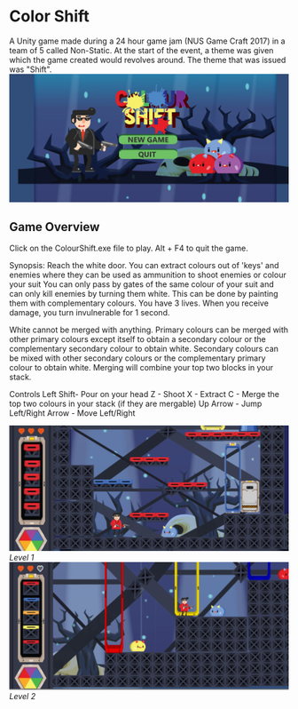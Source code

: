 # Color Shift
A Unity game made during a 24 hour game jam (NUS Game Craft 2017) in a team of 5 called Non-Static. At the start of the event, a theme was given which the game created would revolves around. The theme that was issued was "Shift".
![Main-Menu](Media/Colour-Dodge-Main-Menu.png)

## Game Overview
Click on the ColourShift.exe file to play. Alt + F4 to quit the game.

Synopsis: Reach the white door. You can extract colours out of 'keys' and enemies where they can be used as ammunition to shoot enemies or colour your suit You can only pass by gates of the same colour of your suit and can only kill enemies by turning them white. This can be done by painting them with complementary colours. You have 3 lives. When you receive damage, you turn invulnerable for 1 second.

White cannot be merged with anything. Primary colours can be merged with other primary colours except itself to obtain a secondary colour or the complementary secondary colour to obtain white. Secondary colours can be mixed with other secondary colours or the complementary primary colour to obtain white. Merging will combine your top two blocks in your stack.

Controls Left Shift- Pour on your head Z - Shoot X - Extract C - Merge the top two colours in your stack (if they are mergable) Up Arrow - Jump Left/Right Arrow - Move Left/Right

![](Media/Colour-Dodge-Level-1-1024x459.png)
*Level 1*
![](Media/Colour-Dodge-Level-2-1024x467.png)
*Level 2*
